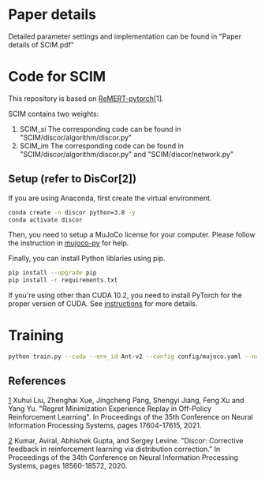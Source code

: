# Paper details
Detailed parameter settings and implementation can be found in "Paper details of SCIM.pdf"

# Code for SCIM
This repository is based on [ReMERT-pytorch](https://github.com/AIDefender/MyDiscor)[1]. 

SCIM contains two weights:
1. SCIM_si  The corresponding code can be found in "SCIM/discor/algorithm/discor.py"
2. SCIM_im  The corresponding code can be found in "SCIM/discor/algorithm/discor.py" and "SCIM/discor/network.py"

## Setup (refer to DisCor[2])
If you are using Anaconda, first create the virtual environment.

```bash
conda create -n discor python=3.8 -y
conda activate discor
```

Then, you need to setup a MuJoCo license for your computer. Please follow the instruction in [mujoco-py](https://github.com/openai/mujoco-py
) for help.

Finally, you can install Python liblaries using pip.

```bash
pip install --upgrade pip
pip install -r requirements.txt
```

If you're using other than CUDA 10.2, you need to install PyTorch for the proper version of CUDA. See [instructions](https://pytorch.org/get-started/locally/) for more details.

# Training

```bash
python train.py --cuda --env_id Ant-v2 --config config/mujoco.yaml --num_steps 1000000 --algo discor --lfiw --seed 10000
```

## References
[1](https://arxiv.org/pdf/2105.07253v3.pdf) Xuhui Liu, Zhenghai Xue, Jingcheng Pang, Shengyi Jiang, Feng Xu and Yang Yu. "Regret Minimization Experience Replay in Off-Policy Reinforcement Learning". In Proceedings of the 35th Conference on Neural Information Processing Systems, pages 17604-17615, 2021.

[2](https://arxiv.org/abs/2003.07305) Kumar, Aviral, Abhishek Gupta, and Sergey Levine. "Discor: Corrective feedback in reinforcement learning via distribution correction." In Proceedings of the 34th Conference on Neural Information Processing Systems, pages 18560-18572, 2020.
